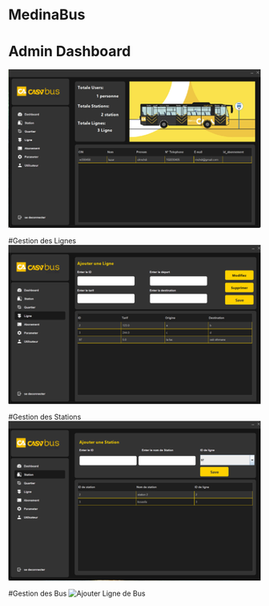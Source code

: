 # MedinaBus
# Admin Dashboard
![Ajouter Ligne de Bus](screens/main.png)

#Gestion des Lignes
![Ajouter Ligne de Bus](screens/ajouter_ligne.png)

#Gestion des Stations
![Ajouter Ligne de Bus](screens/ajouter_station.png)

#Gestion des Bus
![Ajouter Ligne de Bus](screens/ajouter_bus.png)
